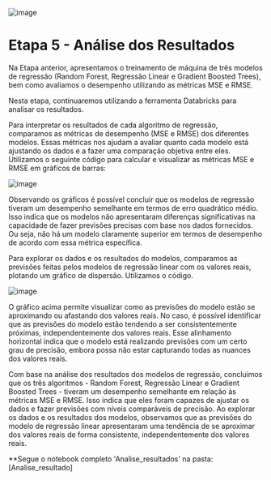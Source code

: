 ![image](https://user-images.githubusercontent.com/83672645/224572661-cebd62a3-3d7e-4195-80f0-3f97db0c7499.png)


# Etapa 5 - Análise dos Resultados

Na Etapa anterior, apresentamos o treinamento de máquina de três modelos de regressão (Random Forest, Regressão Linear e Gradient Boosted Trees), bem como avaliamos o desempenho utilizando as métricas MSE e RMSE. 

Nesta etapa, continuaremos utilizando a ferramenta Databricks para analisar os resultados. 

Para interpretar os resultados de cada algoritmo de regressão, comparamos as métricas de desempenho (MSE e RMSE) dos diferentes modelos. Essas métricas nos ajudam a avaliar quanto cada modelo está ajustando os dados e a fazer uma comparação objetiva entre eles. Utilizamos o seguinte código para calcular e visualizar as métricas MSE e RMSE em gráficos de barras:

![image](https://github.com/lbragalopes/PUC_ArquiteturaDados_Nuvem/assets/83672645/e88bd594-1d8f-4404-abb8-cc261f4c8a75)


Observando os gráficos é possível concluir que os modelos de regressão tiveram um desempenho semelhante em termos de erro quadrático médio. Isso indica que os modelos não apresentaram diferenças significativas na capacidade de fazer previsões precisas com base nos dados fornecidos. Ou seja, não há um modelo claramente superior em termos de desempenho de acordo com essa métrica específica.

Para explorar os dados e os resultados do modelos, comparamos as previsões feitas pelos modelos de regressão linear com os valores reais, plotando um gráfico de dispersão. Utilizamos o código. 

![image](https://github.com/lbragalopes/PUC_ArquiteturaDados_Nuvem/assets/83672645/1b6745bb-8eee-42c8-888e-cdd64d3fcc67)


O gráfico acima permite visualizar como as previsões do modelo estão se aproximando ou afastando dos valores reais. No caso, é possível identificar que as previsões do modelo estão tendendo a ser consistentemente próximas, independentemente dos valores reais. Esse alinhamento horizontal indica que o modelo está realizando previsões com um certo grau de precisão, embora possa não estar capturando todas as nuances dos valores reais.

Com base na análise dos resultados dos modelos de regressão, concluímos que os três algoritmos - Random Forest, Regressão Linear e Gradient Boosted Trees - tiveram um desempenho semelhante em relação às métricas MSE e RMSE. Isso indica que eles foram capazes de ajustar os dados e fazer previsões com níveis comparáveis de precisão.
Ao explorar os dados e os resultados dos modelos, observamos que as previsões do modelo de regressão linear apresentaram uma tendência de se aproximar dos valores reais de forma consistente, independentemente dos valores reais. 

**Segue o notebook completo 'Analise_resultados' na pasta: [Analise_resultado]
